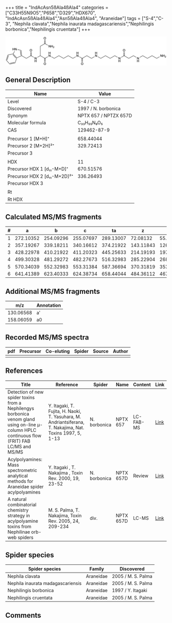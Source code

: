 +++
title = "IndAcAsn5ßAla4ßAla4"
categories = ["C33H55N9O5","P658","D329","HDX670",
"IndAcAsn5ßAla4ßAla4","Asn5ßAla4ßAla4",
"Araneidae"]
tags = ["S-4","C-3",
"Nephila clavata","Nephila inaurata madagascariensis","Nephilingis borbonica","Nephilingis cruentata"]
+++

![](/img/IndAcAsn5bAla4bAla4.png)

## General Description

| Name                         | Value                 |
|------------------------------|-----------------------|
| Level                        | S-4 / C-3                    |
| Discovered                   | 1997 / N. borbonica   |
| Synonym                      | NPTX 657 / NPTZX 657D |
| Molecular formula            | C₃₃H₅₅N₉O₅            |
| CAS                          | 129462-87-9           |
|                              |                       |
| Precursor 1 [M+H]⁺           | 658.44044             |
| Precursor 2 [M+2H]²⁺         | 329.72413             |
| Precursor 3                  |                       |
|                              |                       |
| HDX                          | 11                    |
| Precursor HDX 1 [d₁₁-M+D]⁺   | 670.51576             |
| Precursor HDX 2 [d₁₁-M+2D]²⁺ | 336.26493             |
| Precursor HDX 3              |                       |
|                              |                       |
| Rt                           |                       |
| Rt HDX                       |                       |

## Calculated MS/MS fragments

| # | a         | b         | c         | ta        | z         | y         | tz        |
|---|-----------|-----------|-----------|-----------|-----------|-----------|-----------|
| 1 | 272.10352 | 254.09296 | 255.07697 | 289.13007 | 72.08132 | 55.05477 | 89.10787 |
| 2 | 357.19267 | 339.18211 | 340.16612 | 374.21922 | 143.11843 | 126.09188 | 160.14498 |
| 3 | 428.22978 | 410.21922 | 411.20323 | 445.25633 | 214.19193 | 197.16538 | 231.21848 |
| 4 | 499.30328 | 481.29272 | 482.27673 | 516.32983 | 285.22904 | 268.20249 | 302.25559 |
| 5 | 570.34039 | 552.32983 | 553.31384 | 587.36694 | 370.31819 | 353.29164 | 387.34474 |
| 6 | 641.41389 | 623.40333 | 624.38734 | 658.44044 | 484.36112 | 467.33457 | 501.38767 |

## Additional MS/MS fragments

| m/z       | Annotation |
|-----------|------------|
| 130.06568 | a'         |
| 158.06059 | a0         |

## Recorded MS/MS spectra

| pdf | Precursor | Co-eluting | Spider | Source | Author |
|-----|-----------|------------|--------|--------|--------|
|     |           |            |        |        |        |

## References

| Title     | Reference   | Spider    | Name   | Content  | Link |
|-----------|-------------|-----------|--------|----------|-----|
| Detection of new spider toxins from a Nephilengys borbonica venom gland using on-line µ-column HPLC continuous flow (FRIT) FAB LC/MS and MS/MS| Y. Itagaki, T. Fujita, H. Naoki, T. Yasuhara, M. Andriantsiferana, T. Nakajima, Nat. Toxins 1997, 5, 1-13 | N. borbonica | NPTX 657 | LC-FAB-MS | [Link](https://onlinelibrary.wiley.com/doi/abs/10.1002/%28SICI%29%281997%295%3A1%3C1%3A%3AAID-NT1%3E3.0.CO%3B2-8) |
| Acylpolyamines: Mass spectrometric analytical methods for Araneidae spider acylpolyamines| Y. Itagaki , T. Nakajima , Toxin Rev. 2000, 19, 23-52 | N. borbonica | NPTX 657D | Review | [Link](https://www.tandfonline.com/doi/abs/10.1081/TXR-100100314) |
| A natural combinatorial chemistry strategy in acylpolyamine toxins from Nephilinae orb-web spiders| M. S. Palma, T. Nakajima, Toxin Rev. 2005, 24, 209-234 | div. | NPTX 657D | LC-MS | [Link](https://www.tandfonline.com/doi/abs/10.1081/TXR-200057857) | 

## Spider species

| Spider species                    | Family    | Discovered         |
|-----------------------------------|-----------|--------------------|
| Nephila clavata                   | Araneidae | 2005 / M. S. Palma |
| Nephila inaurata madagascariensis | Araneidae | 2005 / M. S. Palma |
| Nephilingis borbonica             | Araneidae | 1997 / Y. Itagaki  |
| Nephilingis cruentata             | Araneidae | 2005 / M. S. Palma |

## Comments